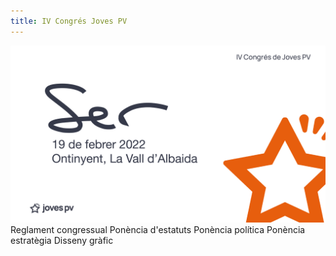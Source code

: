 ```yaml
---
title: IV Congrés Joves PV
---
```


<img src="IV congres SER.png" alt="Imatge del IV Congrés de Joves PV" width="600">

<nuxt-link to="/jovespv/reglament" class="doc-button mb-4">
Reglament congressual
</nuxt-link>

<nuxt-link to="/jovespv/estatuts" class="doc-button mb-4">
Ponència d'estatuts
</nuxt-link>

<nuxt-link to="/jovespv/politica" class="doc-button mb-4">
Ponència política
</nuxt-link>

<nuxt-link to="/jovespv/estrategia" class="doc-button mb-4">
Ponència estratègia
</nuxt-link>

<nuxt-link to="/jovespv/grafic" class="doc-button mb-4">
Disseny gràfic
</nuxt-link>
